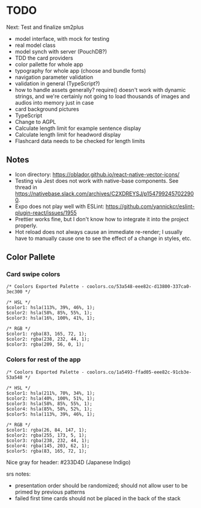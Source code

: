 # TODO

Next: Test and finalize sm2plus

* model interface, with mock for testing
* real model class
* model synch with server (PouchDB?)
* TDD the card providers
* color pallette for whole app
* typography for whole app (choose and bundle fonts)
* navigation parameter validation
* validation in general (TypeScript?)
* how to handle assets generally? require() doesn't work with dynamic strings, and we're certainly not going to load thousands of images and audios into memory just in case
* card background pictures
* TypeScript
* Change to AGPL
* Calculate length limit for example sentence display
* Calculate length limit for headword display
* Flashcard data needs to be checked for length limits

## Notes

* Icon directory: https://oblador.github.io/react-native-vector-icons/
* Testing via Jest does not work with native-base components. See thread in https://nativebase.slack.com/archives/C2XDREYSJ/p1547992457022900.
* Expo does not play well with ESLint: https://github.com/yannickcr/eslint-plugin-react/issues/1955
* Prettier works fine, but I don't know how to integrate it into the project properly.
* Hot reload does not always cause an immediate re-render; I usually have to manually cause one to see the effect of a change in styles, etc.

## Color Pallete

### Card swipe colors

    /* Coolors Exported Palette - coolors.co/53a548-eee82c-d13800-337ca0-3ec300 */

    /* HSL */
    $color1: hsla(113%, 39%, 46%, 1);
    $color2: hsla(58%, 85%, 55%, 1);
    $color3: hsla(16%, 100%, 41%, 1);

    /* RGB */
    $color1: rgba(83, 165, 72, 1);
    $color2: rgba(238, 232, 44, 1);
    $color3: rgba(209, 56, 0, 1);

### Colors for rest of the app

    /* Coolors Exported Palette - coolors.co/1a5493-ffad05-eee82c-91cb3e-53a548 */

    /* HSL */
    $color1: hsla(211%, 70%, 34%, 1);
    $color2: hsla(40%, 100%, 51%, 1);
    $color3: hsla(58%, 85%, 55%, 1);
    $color4: hsla(85%, 58%, 52%, 1);
    $color5: hsla(113%, 39%, 46%, 1);

    /* RGB */
    $color1: rgba(26, 84, 147, 1);
    $color2: rgba(255, 173, 5, 1);
    $color3: rgba(238, 232, 44, 1);
    $color4: rgba(145, 203, 62, 1);
    $color5: rgba(83, 165, 72, 1);

Nice gray for header: #233D4D (Japanese Indigo)

srs notes:

* presentation order should be randomized; should not allow user to be primed by previous patterns
* failed first time cards should not be placed in the back of the stack
